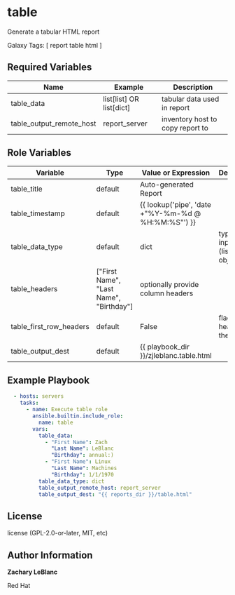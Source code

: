 table
=========

Generate a tabular HTML report

Galaxy Tags: \[ report table html \]

Required Variables
------------------

| Name | Example | Description |
| -------- | ------- | ------------------- |
| table_data | list[list] OR list[dict] | tabular data used in report |
| table_output_remote_host | report_server | inventory host to copy report to |


Role Variables
--------------

| Variable | Type | Value or Expression | Description |
| -------- | ------- | ------------------- | --------- |
| table_title | default | Auto-generated Report |  |
| table_timestamp | default | {{ lookup('pipe', 'date +"%Y-%m-%d @ %H:%M:%S"') }} |  |
| table_data_type | default | dict | type of input data (list or object) |
| table_headers | ["First Name", "Last Name", "Birthday"] | optionally provide column headers |
| table_first_row_headers | default | False | flag for headers in the first row |
| table_output_dest | default | {{ playbook_dir }}/zjleblanc.table.html |  |

Example Playbook
----------------

  ```yaml
    - hosts: servers
      tasks:
        - name: Execute table role
          ansible.builtin.include_role:
            name: table
          vars:
            table_data:
              - "First Name": Zach
                "Last Name": LeBlanc
                "Birthday": annual:)
              - "First Name": Linux
                "Last Name": Machines
                "Birthday": 1/1/1970
            table_data_type: dict
            table_output_remote_host: report_server
            table_output_dest: "{{ reports_dir }}/table.html"
  ```

License
-------

license (GPL-2.0-or-later, MIT, etc)

Author Information
-------
**Zachary LeBlanc**

Red Hat
